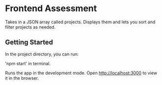 # Frontend Assessment

Takes in a JSON array called projects. Displays them and lets you sort and filter projects as needed.
## Getting Started

In the project directory, you can run:

'npm start' in terminal.

Runs the app in the development mode.
Open [http://localhost:3000](http://localhost:3000) to view it in the browser.
